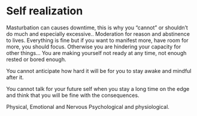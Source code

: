 # Self realization

Masturbation can causes downtime, this is why you “cannot” or shouldn’t do much and especially excessive.. Moderation for reason and abstinence to lives. Everything is fine but if you want to manifest more, have room for more, you should focus. Otherwise you are hindering your capacity for other things... You are making yourself not ready at any time, not enough rested or bored enough.

You cannot anticipate how hard it will be for you to stay awake and mindful after it.

You cannot talk for your future self when you stay a long time on the edge and think that you will be fine with the consequences.

Physical, Emotional and Nervous Psychological and physiological.